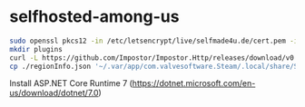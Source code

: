 # selfhosted-among-us

```bash
sudo openssl pkcs12 -in /etc/letsencrypt/live/selfmade4u.de/cert.pem -inkey /etc/letsencrypt/live/selfmade4u.de/privkey.pem -export -clcerts -out privkey.der -passout pass:
mkdir plugins
curl -L https://github.com/Impostor/Impostor.Http/releases/download/v0.4.0/Impostor.Http.dll --output plugins/Impostor.Http.dll
cp ./regionInfo.json '~/.var/app/com.valvesoftware.Steam/.local/share/Steam/steamapps/compatdata/945360/pfx/drive_c/users/steamuser/AppData/LocalLow/Innersloth/Among Us/regionInfo.json'
```

Install ASP.NET Core Runtime 7 (https://dotnet.microsoft.com/en-us/download/dotnet/7.0)
